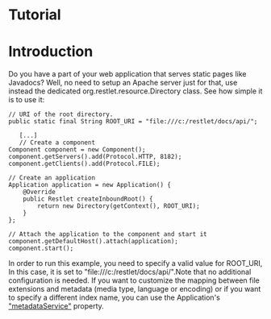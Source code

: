 Tutorial
========

Introduction
============

Do you have a part of your web application that serves static pages like
Javadocs? Well, no need to setup an Apache server just for that, use
instead the dedicated org.restlet.resource.Directory class. See how
simple it is to use it:

    // URI of the root directory.  
    public static final String ROOT_URI = "file:///c:/restlet/docs/api/";  

       [...]  
       // Create a component
    Component component = new Component();  
    component.getServers().add(Protocol.HTTP, 8182);  
    component.getClients().add(Protocol.FILE);  

    // Create an application  
    Application application = new Application() {  
        @Override  
        public Restlet createInboundRoot() {  
            return new Directory(getContext(), ROOT_URI);  
        }  
    };  

    // Attach the application to the component and start it  
    component.getDefaultHost().attach(application);  
    component.start();

In order to run this example, you need to specify a valid value for
ROOT\_URI, In this case, it is set to
"file:///c:/restlet/docs/api/".Note that no additional configuration is
needed. If you want to customize the mapping between file extensions and
metadata (media type, language or encoding) or if you want to specify a
different index name, you can use the Application's
["metadataService"](http://restlet.org/learn/javadocs/2.0/api/org/restlet/service/MetadataService.html)
property.

